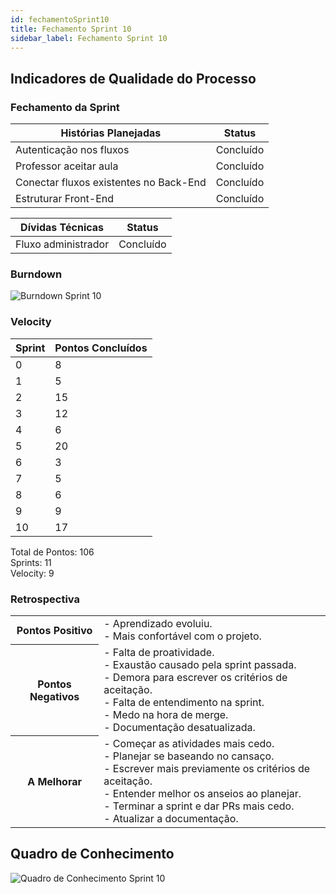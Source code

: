 ```yaml
---
id: fechamentoSprint10
title: Fechamento Sprint 10
sidebar_label: Fechamento Sprint 10
---
```


## Indicadores de Qualidade do Processo

### Fechamento da Sprint

| Histórias Planejadas | Status |
|----------------------|--------|
| Autenticação nos fluxos | Concluído |
| Professor aceitar aula | Concluído |
| Conectar fluxos existentes no Back-End | Concluído |
| Estruturar Front-End | Concluído |

| Dívidas Técnicas | Status |
|---|---|
| Fluxo administrador | Concluído |

### Burndown

![Burndown Sprint 10](https://raw.githubusercontent.com/fga-eps-mds/2020.1-Conecta-Ensina-Wiki/master/website/static/img/sprints/burndown_sprint10.png)

### Velocity

| Sprint | Pontos Concluídos |
|--------|-------------------|
| 0 | 8 |
| 1 | 5 |
| 2 | 15 |
| 3 | 12 |
| 4 | 6 |
| 5 | 20 |
| 6 | 3 |
| 7 | 5 |
| 8 | 6 |
| 9 | 9 |
| 10 | 17 |

Total de Pontos: 106 <br>
Sprints: 11 <br>
Velocity: 9 <br>

### Retrospectiva

<table>
<tr>

<th> Pontos Positivo  </th>
<td>
- Aprendizado evoluiu. <br>
- Mais confortável com o projeto. <br>
</td>
</tr>

<tr>
<th> Pontos Negativos </th>
<td>
- Falta de proatividade. <br>
- Exaustão causado pela sprint passada. <br>
- Demora para escrever os critérios de aceitação. <br>
- Falta de entendimento na sprint. <br>
- Medo na hora de merge. <br>
- Documentação desatualizada. <br>
</td>
</tr>

<tr>
<th> A Melhorar </th>
<td>
- Começar as atividades mais cedo. <br>
- Planejar se baseando no cansaço. <br>
- Escrever mais previamente os critérios de aceitação. <br>
- Entender melhor os anseios ao planejar. <br>
- Terminar a sprint e dar PRs mais cedo. <br>
- Atualizar a documentação. <br>
</td>
</tr>
</table>

## Quadro de Conhecimento

![Quadro de Conhecimento Sprint 10](https://raw.githubusercontent.com/fga-eps-mds/2020.1-Conecta-Ensina-Wiki/master/website/static/img/sprints/quadro_de_conhecimento_sprint10.png)
